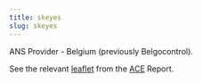 ```yaml
---
title: skeyes
slug: skeyes
---
```


ANS Provider - Belgium (previously Belgocontrol).

See the relevant [leaflet][leaf] from the [ACE] Report.

[leaf]: /library/ace/ansp-factsheets/skeyes.pdf "ACE Benchmarking Report Factsheet: skeyes"

[ACE]: https://www.eurocontrol.int/sites/default/files/2022-06/eurocontrol-ace-2020-benchmarking-report.pdf "ACE 2020 Benchmarking Report"
